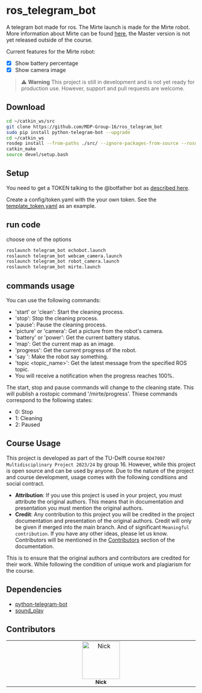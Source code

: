 # ros_telegram_bot
A telegram bot made for ros. 
The Mirte launch is made for the Mirte robot. More information about Mirte can be found [here](https://www.mirte.org), the Master version is not yet released outside of the course.

Current features for the Mirte robot:
- [x] Show battery percentage
- [x] Show camera image

> :warning: **Warning** 
> This project is still in development and is not yet ready for production use. However, support and pull requests are welcome.

## Download
```bash
cd ~/catkin_ws/src
git clone https://github.com/MDP-Group-16/ros_telegram_bot
sudo pip install python-telegram-bot --upgrade
cd ~/catkin_ws
rosdep install --from-paths ./src/ --ignore-packages-from-source --rosdistro noetic -y
catkin_make
source devel/setup.bash
```

## Setup
You need to get a TOKEN talking to the @botfather bot as [described here](https://core.telegram.org/bots#6-botfather).

Create a config/token.yaml with the your own token. See the [template_token.yaml](config/template_token.yaml) as an example.


## run code
choose one of the options
```bash
roslaunch telegram_bot echobot.launch
roslaunch telegram_bot webcam_camera.launch
roslaunch telegram_bot robot_camera.launch
roslaunch telegram_bot mirte.launch
```

## commands usage
You can use the following commands: 
- 'start' or 'clean': Start the cleaning process.
- 'stop': Stop the cleaning process.
- 'pause': Pause the cleaning process.
- 'picture' or 'camera': Get a picture from the robot's camera.
- 'battery' or 'power': Get the current battery status.
- 'map': Get the current map as an image.
- 'progress': Get the current progress of the robot.
- 'say <text>': Make the robot say something.
- 'topic <topic_name>': Get the latest message from the specified ROS topic.
- You will receive a notification when the progress reaches 100%.

The start, stop and pause commands will change to the cleaning state. This will publish a rostopic command '/mirte/progress'.
Thiese commands correspond to the following states:
- 0: Stop
- 1: Cleaning
- 2: Paused


## Course Usage

This project is developed as part of the TU-Delft course `RO47007 Multidisciplinary Project 2023/24` by group 16. However, while this project is open source and can be used by anyone. Due to the nature of the project and course development, usage comes with the following conditions and social contract.  

- **Attribution**: If you use this project is used in your project, you must attribute the original authors. This means that in documentation and presentation you must mention the original authors.
- **Credit**: Any contribution to this project you will be credited in the project documentation and presentation of the original authors. Credit will only be given if merged into the main branch. And of significant `Meaningful contribution`. If you have any other ideas, please let us know. Contributors will be mentioned in the [Contributors](#contributors) section of the documentation.

This is to ensure that the original authors and contributors are credited for their work. While following the condition of unique work and plagiarism for the course.

## Dependencies
- [python-telegram-bot](https://python-telegram-bot.org/)
- [sound_play](http://wiki.ros.org/sound_play)

## Contributors

<table style="border:0px">
  <tbody>
    <tr style="border:0px">
      <td align="center" valign="top" width="14.28%" style="border:0px"><a href="https://github.com/nickdubbel"><img src="https://avatars.githubusercontent.com/u/23498728?v=4" width="100px;" alt="Nick"/><br /><sub><b>Nick</b></sub></a><br /></td>
    </tr>
  </tbody>
</table>
